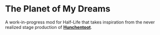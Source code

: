 # The Planet of My Dreams

A work-in-progress mod for Half-Life that takes inspiration from the never realized stage production of [**Hunchentoot**](https://translatedzappa.com/EN/hunch.html).
